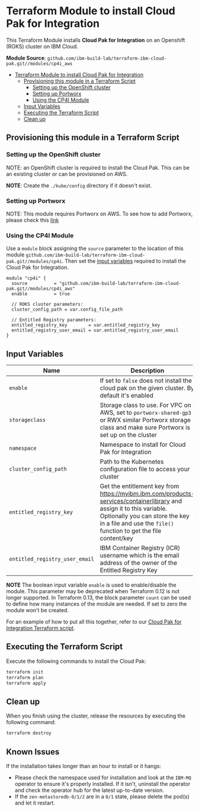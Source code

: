 # Terraform Module to install Cloud Pak for Integration

This Terraform Module installs **Cloud Pak for Integration** on an Openshift (ROKS) cluster on IBM Cloud.

**Module Source**: `github.com/ibm-build-lab/terraform-ibm-cloud-pak.git//modules/cp4i_aws`

- [Terraform Module to install Cloud Pak for Integration](#terraform-module-to-install-cloud-pak-for-integration)
  - [Provisioning this module in a Terraform Script](#provisioning-this-module-in-a-terraform-script)
    - [Setting up the OpenShift cluster](#setting-up-the-openshift-cluster)
    - [Setting up Portworx](#setting-up-portworx)
    - [Using the CP4I Module](#using-the-cp4i-module)
  - [Input Variables](#input-variables)
  - [Executing the Terraform Script](#executing-the-terraform-script)
  - [Clean up](#clean-up)

## Provisioning this module in a Terraform Script

### Setting up the OpenShift cluster

NOTE: an OpenShift cluster is required to install the Cloud Pak. This can be an existing cluster or can be provisioned on AWS.

**NOTE**: Create the `./kube/config` directory if it doesn't exist.

### Setting up Portworx

NOTE: This module requires Portworx on AWS. To see how to add Portworx, please check this [link](https://github.com/ibm-build-lab/terraform-ibm-cloud-pak/tree/main/modulesportworx_aws)

### Using the CP4I Module

Use a `module` block assigning the `source` parameter to the location of this module `github.com/ibm-build-lab/terraform-ibm-cloud-pak.git//modules/cp4i`. Then set the [input variables](#input-variables) required to install the Cloud Pak for Integration.

```hcl
module "cp4i" {
  source          = "github.com/ibm-build-lab/terraform-ibm-cloud-pak.git//modules/cp4i_aws"
  enable          = true

  // ROKS cluster parameters:
  cluster_config_path = var.config_file_path

  // Entitled Registry parameters:
  entitled_registry_key        = var.entitled_registry_key
  entitled_registry_user_email = var.entitled_registry_user_email
}
```

## Input Variables

| Name                               | Description                                                                                                                                                                                                                | Default                     | Required |
| ---------------------------------- | -------------------------------------------------------------------------------------------------------------------------------------------------------------------------------------------------------------------------- | --------------------------- | -------- |
| `enable`                           | If set to `false` does not install the cloud pak on the given cluster. By default it's enabled  | `true`                      | No       |
| `storageclass`                           | Storage class to use.  For VPC on AWS, set to `portworx-shared-gp3` or RWX similar Portworx storage class and make sure Portworx is set up on the cluster                                                | `ibmc-file-gold-gid`                      | No       |
| `namespace`                           | Namespace to install for Cloud Pak for Integration | `cp4i`                      | No       |
| `cluster_config_path`                           | Path to the Kubernetes configuration file to access your cluster | `./.kube/config`                      | No       |
| `entitled_registry_key`            | Get the entitlement key from https://myibm.ibm.com/products-services/containerlibrary and assign it to this variable. Optionally you can store the key in a file and use the `file()` function to get the file content/key |                             | Yes      |
| `entitled_registry_user_email`     | IBM Container Registry (ICR) username which is the email address of the owner of the Entitled Registry Key |                             | Yes      |

**NOTE** The boolean input variable `enable` is used to enable/disable the module. This parameter may be deprecated when Terraform 0.12 is not longer supported. In Terraform 0.13, the block parameter `count` can be used to define how many instances of the module are needed. If set to zero the module won't be created.

For an example of how to put all this together, refer to our [Cloud Pak for Integration Terraform script](https://github.com/ibm-build-lab/cloud-pak-sandboxes/tree/master/terraform/cp4int).

## Executing the Terraform Script

Execute the following commands to install the Cloud Pak:

```bash
terraform init
terraform plan
terraform apply
```

## Clean up

When you finish using the cluster, release the resources by executing the following command:

```bash
terraform destroy
```

## Known Issues

If the installation takes longer than an hour to install or it hangs:

- Please check the namespace used for installation and look at the `IBM-MQ` operator to ensure it's properly installed. If it isn't, uninstall the operator and check the operator hub for the latest up-to-date version.
- If the `zen-metastoredb-0/1/2` are in a `0/1` state, please delete the pod(s) and let it restart.
